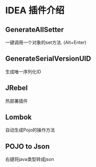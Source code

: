 # IDEA 插件介绍

## GenerateAllSetter

一键调用一个对象的set方法. (Alt+Enter)

## GenerateSerialVersionUID

生成唯一序列化ID

## JRebel

热部署插件

## Lombok

自动生成Pojo的操作方法

## POJO to Json

右键将java类型转成json